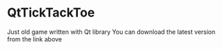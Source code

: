 # QtTickTackToe
Just old game written with Qt library
You can download the latest version from the link above
